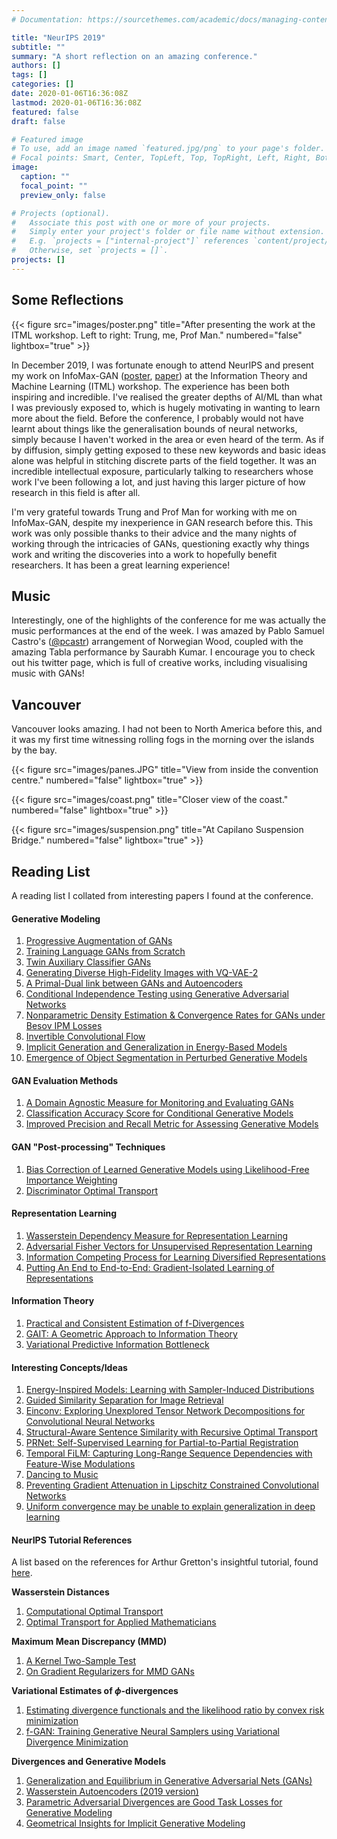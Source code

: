 ```yaml
---
# Documentation: https://sourcethemes.com/academic/docs/managing-content/

title: "NeurIPS 2019"
subtitle: ""
summary: "A short reflection on an amazing conference."
authors: []
tags: []
categories: []
date: 2020-01-06T16:36:08Z
lastmod: 2020-01-06T16:36:08Z
featured: false
draft: false

# Featured image
# To use, add an image named `featured.jpg/png` to your page's folder.
# Focal points: Smart, Center, TopLeft, Top, TopRight, Left, Right, BottomLeft, Bottom, BottomRight.
image:
  caption: ""
  focal_point: ""
  preview_only: false

# Projects (optional).
#   Associate this post with one or more of your projects.
#   Simply enter your project's folder or file name without extension.
#   E.g. `projects = ["internal-project"]` references `content/project/deep-learning/index.md`.
#   Otherwise, set `projects = []`.
projects: []
---
```


## Some Reflections
{{< figure src="images/poster.png" 
title="After presenting the work at the ITML workshop. Left to right: Trung, me, Prof Man."
numbered="false"
lightbox="true" >}}

In December 2019, I was fortunate enough to attend NeurIPS and present my work on InfoMax-GAN ([poster](https://drive.google.com/file/d/1Pxtp04gdxlTXk0IY_tp7j9dpQKmU7Cdh/view?usp=sharing), [paper](https://drive.google.com/file/d/13T8dBxFHYmypBhh2_r8KGkYTNmGcPvFP/view)) at the Information Theory and Machine Learning (ITML) workshop. The experience has been both inspiring and incredible. I've realised the greater depths of AI/ML than what I was previously exposed to, which is hugely motivating in wanting to learn more about the field. Before the conference, I probably would not have learnt about things like the generalisation bounds of neural networks, simply because I haven't worked in the area or even heard of the term. As if by diffusion, simply getting exposed to these new keywords and basic ideas alone was helpful in stitching discrete parts of the field together. It was an incredible intellectual exposure, particularly talking to researchers whose work I've been following a lot, and just having this larger picture of how research in this field is after all. 

I'm very grateful towards Trung and Prof Man for working with me on InfoMax-GAN, despite my inexperience in GAN research before this. This work was only possible thanks to their advice and the many nights of working through the intricacies of GANs, questioning exactly why things work and writing the discoveries into a work to hopefully benefit researchers. It has been a great learning experience!


## Music
Interestingly, one of the highlights of the conference for me was actually the music performances at the end of the week. I was amazed by Pablo Samuel Castro's ([@pcastr](https://twitter.com/pcastr?lang=en)) arrangement of Norwegian Wood, coupled with the amazing Tabla performance by Saurabh Kumar. I encourage you to check out his twitter page, which is full of creative works, including visualising music with GANs!


## Vancouver
Vancouver looks amazing. I had not been to North America before this, and it was my first time witnessing rolling fogs in the morning over the islands by the bay.

{{< figure src="images/panes.JPG" 
title="View from inside the convention centre."
numbered="false"
lightbox="true" >}}

{{< figure src="images/coast.png" 
title="Closer view of the coast."
numbered="false"
lightbox="true" >}}

{{< figure src="images/suspension.png" 
title="At Capilano Suspension Bridge."
numbered="false"
lightbox="true" >}}

## Reading List
A reading list I collated from interesting papers I found at the conference.

#### Generative Modeling
1. [Progressive Augmentation of GANs](https://arxiv.org/abs/1901.10422)
2. [Training Language GANs from Scratch](https://arxiv.org/abs/1905.09922)
3. [Twin Auxiliary Classifier GANs](https://arxiv.org/abs/1907.02690)
4. [Generating Diverse High-Fidelity Images with VQ-VAE-2](https://arxiv.org/abs/1906.00446)
5. [A Primal-Dual link between GANs and Autoencoders](https://papers.nips.cc/paper/8333-a-primal-dual-link-between-gans-and-autoencoders)
6. [Conditional Independence Testing using Generative Adversarial Networks](https://arxiv.org/abs/1907.04068)
7. [Nonparametric Density Estimation & Convergence Rates for GANs under Besov IPM Losses](https://arxiv.org/abs/1902.03511)
8. [Invertible Convolutional Flow](https://papers.nips.cc/paper/8801-invertible-convolutional-flow)
9. [Implicit Generation and Generalization in Energy-Based Models](https://arxiv.org/abs/1903.08689)
10. [Emergence of Object Segmentation in Perturbed Generative Models](https://arxiv.org/abs/1905.12663)

#### GAN Evaluation Methods
1. [A Domain Agnostic Measure for Monitoring and Evaluating GANs](https://papers.nips.cc/paper/9377-a-domain-agnostic-measure-for-monitoring-and-evaluating-gans)
2. [Classification Accuracy Score for Conditional Generative Models](http://papers.nips.cc/paper/9393-classification-accuracy-score-for-conditional-generative-models)
3. [Improved Precision and Recall Metric for Assessing Generative Models](https://arxiv.org/abs/1904.06991)

#### GAN "Post-processing" Techniques
1. [Bias Correction of Learned Generative Models using Likelihood-Free Importance Weighting](https://arxiv.org/abs/1906.09531)
2. [Discriminator Optimal Transport](https://arxiv.org/abs/1910.06832)


#### Representation Learning
1. [Wasserstein Dependency Measure for Representation Learning](https://arxiv.org/abs/1903.11780)
2. [Adversarial Fisher Vectors for Unsupervised Representation Learning](https://arxiv.org/abs/1910.13101)
3. [Information Competing Process for Learning Diversified Representations](https://arxiv.org/abs/1906.01288)
4. [Putting An End to End-to-End: Gradient-Isolated Learning of Representations](https://arxiv.org/abs/1905.11786)

#### Information Theory
1. [Practical and Consistent Estimation of f-Divergences](https://arxiv.org/abs/1905.11112)
2. [GAIT: A Geometric Approach to Information Theory](https://arxiv.org/abs/1906.08325)
3. [Variational Predictive Information Bottleneck](https://arxiv.org/abs/1910.10831)

#### Interesting Concepts/Ideas
1. [Energy-Inspired Models: Learning with Sampler-Induced Distributions](https://arxiv.org/abs/1910.14265)
2. [Guided Similarity Separation for Image Retrieval](https://papers.nips.cc/paper/8434-guided-similarity-separation-for-image-retrieval)
3. [Einconv: Exploring Unexplored Tensor Network Decompositions for Convolutional Neural Networks](https://papers.nips.cc/paper/8793-exploring-unexplored-tensor-network-decompositions-for-convolutional-neural-networks.pdf)
4. [Structural-Aware Sentence Similarity with Recursive Optimal Transport](https://arxiv.org/pdf/2002.00745.pdf)
5. [PRNet: Self-Supervised Learning for Partial-to-Partial Registration](https://arxiv.org/abs/1910.12240)
6. [Temporal FiLM: Capturing Long-Range Sequence Dependencies with Feature-Wise Modulations](https://arxiv.org/abs/1909.06628)
7. [Dancing to Music](https://arxiv.org/abs/1911.02001)
8. [Preventing Gradient Attenuation in Lipschitz Constrained Convolutional Networks](https://arxiv.org/abs/1911.00937)
9. [Uniform convergence may be unable to explain generalization in deep learning](https://papers.nips.cc/paper/9336-uniform-convergence-may-be-unable-to-explain-generalization-in-deep-learning)

#### NeurIPS Tutorial References
A list based on the references for Arthur Gretton's insightful tutorial, found [here](https://slideslive.com/38923184/interpretable-comparison-of-distributions-and-models).

**Wasserstein Distances**
1. [Computational Optimal Transport](https://arxiv.org/abs/1803.00567)
2. [Optimal Transport for Applied Mathematicians](https://www.imo.universite-paris-saclay.fr/~filippo/OTAM-cvgmt.pdf)

**Maximum Mean Discrepancy (MMD)**
1. [A Kernel Two-Sample Test](http://www.jmlr.org/papers/volume13/gretton12a/gretton12a.pdf)
2. [On Gradient Regularizers for MMD GANs](https://arxiv.org/abs/1805.11565)

**Variational Estimates of $\phi$-divergences**
1. [Estimating divergence functionals and the likelihood ratio by convex risk minimization](https://arxiv.org/abs/0809.0853)
2. [f-GAN: Training Generative Neural Samplers using Variational Divergence Minimization](https://arxiv.org/abs/1606.00709)

**Divergences and Generative Models**
1. [Generalization and Equilibrium in Generative Adversarial Nets (GANs)](https://arxiv.org/abs/1703.00573)
2. [Wasserstein Autoencoders (2019 version)](https://arxiv.org/abs/1711.01558)
3. [Parametric Adversarial Divergences are Good Task Losses for Generative Modeling](https://arxiv.org/abs/1708.02511)
4. [Geometrical Insights for Implicit Generative Modeling](https://arxiv.org/abs/1712.07822)
